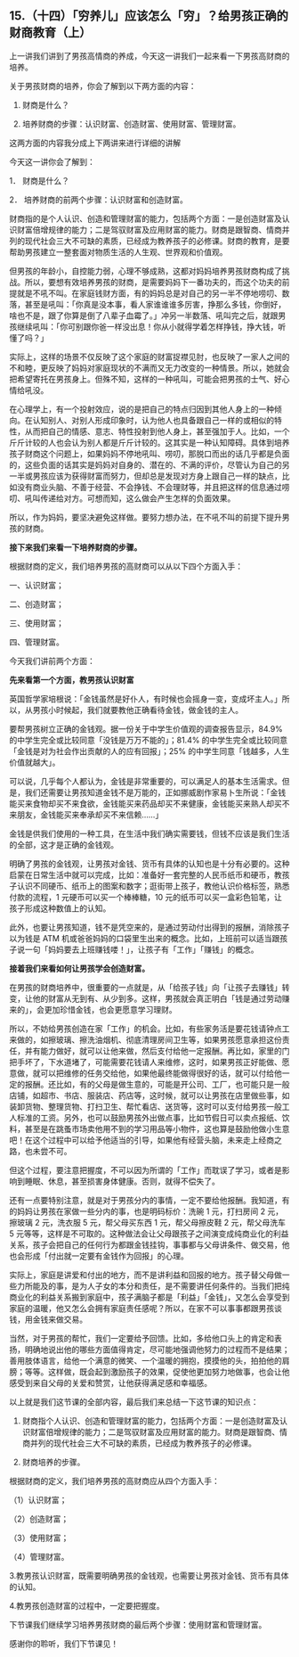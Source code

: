 ## 15.（十四）「穷养儿」应该怎么「穷」？给男孩正确的财商教育（上）
上一讲我们讲到了男孩高情商的养成，今天这一讲我们一起来看一下男孩高财商的培养。


关于男孩财商的培养，你会了解到以下两方面的内容：


1. 财商是什么？


2. 培养财商的步骤：认识财富、创造财富、使用财富、管理财富。


这两方面的内容我分成上下两讲来进行详细的讲解


今天这一讲你会了解到：


1． 财商是什么？


2． 培养财商的前两个步骤：认识财富和创造财富。


财商指的是个人认识、创造和管理财富的能力，包括两个方面：一是创造财富及认识财富倍增规律的能力；二是驾驭财富及应用财富的能力。财商是跟智商、情商并列的现代社会三大不可缺的素质，已经成为教养孩子的必修课。财商的教育，是要帮助男孩建立一整套面对物质生活的人生观、世界观和价值观。


但男孩的年龄小，自控能力弱，心理不够成熟，这都对妈妈培养男孩财商构成了挑战。所以，要想有效培养男孩的财商，是需要妈妈下一番功夫的，而这个功夫的前提就是不吼不叫。在家庭钱财方面，有的妈妈总是对自己的另一半不停地唠叨、数落，甚至是吼叫：「你真是没本事，看人家谁谁谁多厉害，挣那么多钱，你倒好，啥也不是，跟了你算是倒了八辈子血霉了。」冲另一半数落、吼叫完之后，就跟男孩继续吼叫：「你可别跟你爸一样没出息！你从小就得学着怎样挣钱，挣大钱，听懂了吗？」


实际上，这样的场景不仅反映了这个家庭的财富捉襟见肘，也反映了一家人之间的不和睦，更反映了妈妈对家庭现状的不满而又无力改变的一种情景。所以，她就会把希望寄托在男孩身上。但殊不知，这样的一种吼叫，可能会把男孩的士气、好心情给吼没。


在心理学上，有一个投射效应，说的是把自己的特点归因到其他人身上的一种倾向。在认知别人、对别人形成印象时，认为他人也具备跟自己一样的或相似的特性，从而把自己的情感、意志、特性投射到他人身上，甚至强加于人。比如，一个斤斤计较的人也会认为别人都是斤斤计较的。这其实是一种认知障碍。具体到培养孩子财商这个问题上，如果妈妈不停地吼叫、唠叨，那脱口而出的话几乎都是负面的，这些负面的话其实是妈妈对自身的、潜在的、不满的评价，尽管认为自己的另一半或男孩应该为获得财富而努力，但却总是发现对方身上跟自己一样的缺点，比如没有商业头脑、不善于经营、不会挣钱、不会理财等，并且把这样的信息通过唠叨、吼叫传递给对方。可想而知，这么做会产生怎样的负面效果。


所以，作为妈妈，要坚决避免这样做。要努力想办法，在不吼不叫的前提下提升男孩的财商。


**接下来我们来看一下培养财商的步骤。**


根据财商的定义，我们培养男孩的高财商可以从以下四个方面入手：


一、认识财富；


二、创造财富；


三、使用财富；


四、管理财富。


今天我们讲前两个方面：


**先来看第一个方面，教男孩认识财富**


英国哲学家培根说：「金钱虽然是好仆人，有时候也会摇身一变，变成坏主人。」所以，从男孩小时候起，我们就要教他正确看待金钱，做金钱的主人。


要帮男孩树立正确的金钱观。据一份关于中学生价值观的调查报告显示，84.9% 的中学生完全或比较同意「没钱是万万不能的」；81.4% 的中学生完全或比较同意「金钱是对为社会作出贡献的人的应有回报」；25% 的中学生同意「钱越多，人生价值就越大」。


可以说，几乎每个人都认为，金钱是非常重要的，可以满足人的基本生活需求。但是，我们还需要让男孩知道金钱不是万能的，正如挪威剧作家易卜生所说：「金钱能买来食物却买不来食欲，金钱能买来药品却买不来健康，金钱能买来熟人却买不来朋友，金钱能买来奉承却买不来信赖……」


金钱是供我们使用的一种工具，在生活中我们确实需要钱，但钱不应该是我们生活的全部，这才是正确的金钱观。


明确了男孩的金钱观，让男孩对金钱、货币有具体的认知也是十分有必要的。这种启蒙在日常生活中就可以完成，比如：准备好一套完整的人民币纸币和硬币，教孩子认识不同硬币、纸币上的图案和数字；逛街带上孩子，教他认识价格标签，熟悉付款的流程，1 元硬币可以买一个棒棒糖，10 元的纸币可以买一盒彩色铅笔，让孩子形成这种数值上的认知。


此外，也要让男孩知道，钱不是凭空来的，是通过劳动付出得到的报酬，消除孩子以为钱是 ATM 机或爸爸妈妈的口袋里生出来的概念。比如，上班前可以适当跟孩子说一句「妈妈要去上班赚钱喽！」，让孩子有「工作」「赚钱」的概念。


**接着我们来看如何让男孩学会创造财富。**


在男孩的财商培养中，很重要的一点就是，从「给孩子钱」向「让孩子去赚钱」转变，让他的财富从无到有、从少到多。这样，男孩就会真正明白「钱是通过劳动赚来的」，会更加珍惜金钱，也会更愿意学习理财。


所以，不妨给男孩创造在家「工作」的机会。比如，有些家务活是要花钱请钟点工来做的，如擦玻璃、擦洗油烟机、彻底清理房间卫生等，如果男孩愿意承担这份责任，并有能力做好，就可以让他来做，然后支付给他一定报酬。再比如，家里的门把手坏了，下水道堵了，可能需要花钱请人来维修，这时，如果男孩正好能做、愿意做，就可以把维修的任务交给他，如果他最终能做得很好的话，就可以付给他一定的报酬。还比如，有的父母是做生意的，可能是开公司、工厂，也可能只是一般店铺，如超市、书店、服装店、药店等，这时候，就可以让男孩在店里做些事，如装卸货物、整理货物、打扫卫生、帮忙看店、送货等，这时可以支付给男孩一般工人标准的工资。另外，也可以鼓励男孩外出做点事，比如节假日可以卖点报纸、饮料，甚至是在跳蚤市场卖他用不到的学习用品等小物件，这也算是鼓励他做小生意吧！在这个过程中可以给予他适当的引导，如果他有经营头脑，未来走上经商之路，也未尝不可。


但这个过程，要注意把握度，不可以因为所谓的「工作」而耽误了学习，或者是影响到睡眠、休息，甚至损害身体健康。否则，就得不偿失了。


还有一点要特别注意，就是对于男孩分内的事情，一定不要给他报酬。我知道，有的妈妈让男孩在家做一些分内的事，也是明码标价：洗碗 1 元，打扫房间 2 元，擦玻璃 2 元，洗衣服 5 元，帮父母买东西 1 元，帮父母擦皮鞋 2 元，帮父母洗车 5 元等等，这样是不可取的。这种做法会让父母跟孩子之间演变成纯商业化的利益关系，孩子会把自己的任何行为都跟金钱挂钩，事事都与父母讲条件、做交易，他也会形成「付出就一定要有金钱作为回报」的心理。


实际上，家庭是讲爱和付出的地方，而不是讲利益和回报的地方。孩子替父母做一些力所能及的事，是为人子女的本分和责任，是不需要讲任何条件的。当我们把纯商业化的利益关系搬到家庭中，孩子满脑子都是「利益」「金钱」，又怎么会享受到家庭的温暖，他又怎么会拥有家庭责任感呢？所以，在家不可以事事都跟男孩谈钱，用金钱来做交易。


当然，对于男孩的帮忙，我们一定要给予回馈。比如，多给他口头上的肯定和表扬，明确地说出他的哪些方面值得肯定，尽可能地强调他努力的过程而不是结果；善用肢体语言，给他一个满意的微笑、一个温暖的拥抱，摸摸他的头，拍拍他的肩膀；等等。这样做，既会起到激励孩子的效果，促使他更加努力地做事，也会让他感受到来自父母的关爱和赞赏，让他获得满足感和幸福感。


以上就是我们这节课的全部内容，最后我们来总结一下这节课的知识点：


1. 财商指个人认识、创造和管理财富的能力，包括两个方面：一是创造财富及认识财富倍增规律的能力；二是驾驭财富及应用财富的能力。财商是跟智商、情商并列的现代社会三大不可缺的素质，已经成为教养孩子的必修课。


2. 财商培养的步骤。


根据财商的定义，我们培养男孩的高财商应从四个方面入手：


（1）认识财富；


（2）创造财富；


（3）使用财富；


（4）管理财富。


3.教男孩认识财富，既需要明确男孩的金钱观，也需要让男孩对金钱、货币有具体的认知。


4.教男孩创造财富的过程中，一定要把握度。


下节课我们继续学习培养男孩财商的最后两个步骤：使用财富和管理财富。


感谢你的聆听，我们下节课见！

